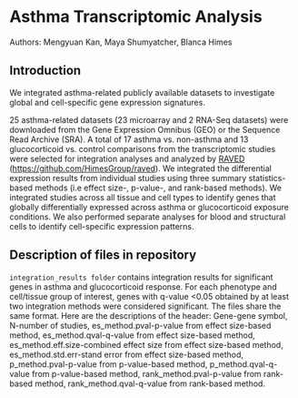 Asthma Transcriptomic Analysis
======

Authors: Mengyuan Kan, Maya Shumyatcher, Blanca Himes

## Introduction
We integrated asthma-related publicly available datasets to investigate global and cell-specific gene expression signatures.

25 asthma-related datasets (23 microarray and 2 RNA-Seq datasets) were downloaded from the Gene Expression Omnibus (GEO) or the Sequence Read Archive (SRA). A total of 17 asthma vs. non-asthma and 13 glucocorticoid vs. control comparisons from the transcriptomic studies were selected for integration analyses and analyzed by [RAVED](https://github.com/HimesGroup/raved) (https://github.com/HimesGroup/raved). We integrated the differential expression results from individual studies using three summary statistics-based methods (i.e effect size-, p-value-, and rank-based methods). We integrated studies across all tissue and cell types to identify genes that globally differentially expressed across asthma or glucocorticoid exposure conditions. We also performed separate analyses for blood and structural cells to identify cell-specific expression patterns.

## Description of files in repository
`integration_results folder` contains integration results for significant genes in asthma and glucocorticoid response. For each phenotype and cell/tissue group of interest, genes with q-value <0.05 obtained by at least two integration methods were considered significant. The files share the same format. Here are the descriptions of the header: Gene-gene symbol, N-number of studies, es_method.pval-p-value from effect size-based method, es_method.qval-q-value from effect size-based method, es_method.eff.size-combined effect size from effect size-based method, es_method.std.err-stand error from effect size-based method, p_method.pval-p-value from p-value-based method, p_method.qval-q-value from p-value-based method, rank_method.pval-p-value from rank-based method, rank_method.qval-q-value from rank-based method.

